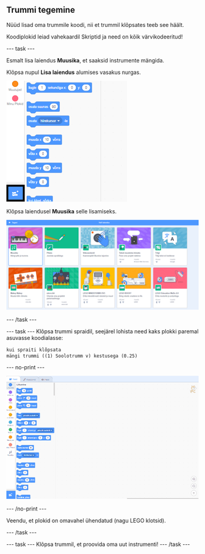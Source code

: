 ## Trummi tegemine

Nüüd lisad oma trummile koodi, nii et trummil klõpsates teeb see häält.

Koodiplokid leiad vahekaardil Skriptid ja need on kõik värvikodeeritud!

\--- task \---

Esmalt lisa laiendus **Muusika**, et saaksid instrumente mängida.

Klõpsa nupul **Lisa laiendus** alumises vasakus nurgas.

![lisa laienduse nupp esiletõstetud](images/add-extension-annotated.png)

Klõpsa laiendusel **Muusika** selle lisamiseks.

![muusika laiendus esiletõstetud](images/click-music-annotated.png)

\--- /task \---

\--- task \--- Klõpsa trummi spraidil, seejärel lohista need kaks plokki paremal asuvasse koodialasse:

```blocks3
kui spraiti klõpsata
mängi trummi ((1) Soolotrumm v) kestusega (0.25)
```

\--- no-print \---

![kuvatõmmis](images/connect-block.gif)

\--- /no-print \---

Veendu, et plokid on omavahel ühendatud (nagu LEGO klotsid).

\--- /task \---

\--- task \--- Klõpsa trummil, et proovida oma uut instrumenti! \--- /task \---